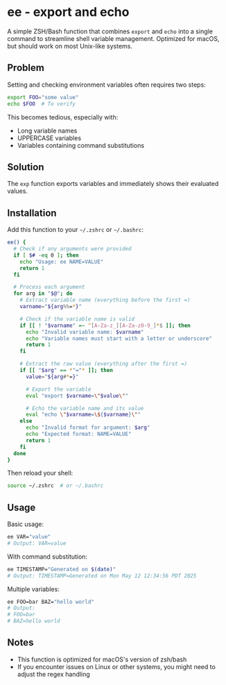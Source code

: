 # ee - export and echo

A simple ZSH/Bash function that combines `export` and `echo` into a single command to streamline shell variable management. Optimized for macOS, but should work on most Unix-like systems.

## Problem

Setting and checking environment variables often requires two steps:

```bash
export FOO="some value"
echo $FOO  # To verify
```

This becomes tedious, especially with:
- Long variable names
- UPPERCASE variables
- Variables containing command substitutions

## Solution

The `exp` function exports variables and immediately shows their evaluated values.

## Installation

Add this function to your `~/.zshrc` or `~/.bashrc`:

```bash
ee() {
  # Check if any arguments were provided
  if [ $# -eq 0 ]; then
    echo "Usage: ee NAME=VALUE"
    return 1
  fi

  # Process each argument
  for arg in "$@"; do
    # Extract variable name (everything before the first =)
    varname="${arg%%=*}"

    # Check if the variable name is valid
    if [[ ! "$varname" =~ ^[A-Za-z_][A-Za-z0-9_]*$ ]]; then
      echo "Invalid variable name: $varname"
      echo "Variable names must start with a letter or underscore"
      return 1
    fi

    # Extract the raw value (everything after the first =)
    if [[ "$arg" == *"="* ]]; then
      value="${arg#*=}"

      # Export the variable
      eval "export $varname=\"$value\""

      # Echo the variable name and its value
      eval "echo \"$varname=\${$varname}\""
    else
      echo "Invalid format for argument: $arg"
      echo "Expected format: NAME=VALUE"
      return 1
    fi
  done
}
```

Then reload your shell:

```bash
source ~/.zshrc  # or ~/.bashrc
```

## Usage

Basic usage:

```bash
ee VAR="value"
# Output: VAR=value
```

With command substitution:

```bash
ee TIMESTAMP="Generated on $(date)"
# Output: TIMESTAMP=Generated on Mon May 12 12:34:56 PDT 2025
```

Multiple variables:

```bash
ee FOO=bar BAZ="hello world"
# Output:
# FOO=bar
# BAZ=hello world
```

## Notes

- This function is optimized for macOS's version of zsh/bash
- If you encounter issues on Linux or other systems, you might need to adjust the regex handling
